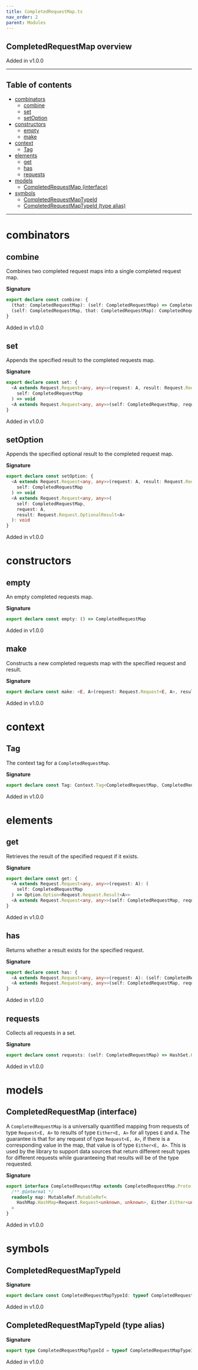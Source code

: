 ```yaml
---
title: CompletedRequestMap.ts
nav_order: 2
parent: Modules
---
```


## CompletedRequestMap overview

Added in v1.0.0

---

<h2 class="text-delta">Table of contents</h2>

- [combinators](#combinators)
  - [combine](#combine)
  - [set](#set)
  - [setOption](#setoption)
- [constructors](#constructors)
  - [empty](#empty)
  - [make](#make)
- [context](#context)
  - [Tag](#tag)
- [elements](#elements)
  - [get](#get)
  - [has](#has)
  - [requests](#requests)
- [models](#models)
  - [CompletedRequestMap (interface)](#completedrequestmap-interface)
- [symbols](#symbols)
  - [CompletedRequestMapTypeId](#completedrequestmaptypeid)
  - [CompletedRequestMapTypeId (type alias)](#completedrequestmaptypeid-type-alias)

---

# combinators

## combine

Combines two completed request maps into a single completed request map.

**Signature**

```ts
export declare const combine: {
  (that: CompletedRequestMap): (self: CompletedRequestMap) => CompletedRequestMap
  (self: CompletedRequestMap, that: CompletedRequestMap): CompletedRequestMap
}
```

Added in v1.0.0

## set

Appends the specified result to the completed requests map.

**Signature**

```ts
export declare const set: {
  <A extends Request.Request<any, any>>(request: A, result: Request.Request.Result<A>): (
    self: CompletedRequestMap
  ) => void
  <A extends Request.Request<any, any>>(self: CompletedRequestMap, request: A, result: Request.Request.Result<A>): void
}
```

Added in v1.0.0

## setOption

Appends the specified optional result to the completed request map.

**Signature**

```ts
export declare const setOption: {
  <A extends Request.Request<any, any>>(request: A, result: Request.Request.OptionalResult<A>): (
    self: CompletedRequestMap
  ) => void
  <A extends Request.Request<any, any>>(
    self: CompletedRequestMap,
    request: A,
    result: Request.Request.OptionalResult<A>
  ): void
}
```

Added in v1.0.0

# constructors

## empty

An empty completed requests map.

**Signature**

```ts
export declare const empty: () => CompletedRequestMap
```

Added in v1.0.0

## make

Constructs a new completed requests map with the specified request and
result.

**Signature**

```ts
export declare const make: <E, A>(request: Request.Request<E, A>, result: Either.Either<E, A>) => CompletedRequestMap
```

Added in v1.0.0

# context

## Tag

The context tag for a `CompletedRequestMap`.

**Signature**

```ts
export declare const Tag: Context.Tag<CompletedRequestMap, CompletedRequestMap>
```

Added in v1.0.0

# elements

## get

Retrieves the result of the specified request if it exists.

**Signature**

```ts
export declare const get: {
  <A extends Request.Request<any, any>>(request: A): (
    self: CompletedRequestMap
  ) => Option.Option<Request.Request.Result<A>>
  <A extends Request.Request<any, any>>(self: CompletedRequestMap, request: A): Option.Option<Request.Request.Result<A>>
}
```

Added in v1.0.0

## has

Returns whether a result exists for the specified request.

**Signature**

```ts
export declare const has: {
  <A extends Request.Request<any, any>>(request: A): (self: CompletedRequestMap) => boolean
  <A extends Request.Request<any, any>>(self: CompletedRequestMap, request: A): boolean
}
```

Added in v1.0.0

## requests

Collects all requests in a set.

**Signature**

```ts
export declare const requests: (self: CompletedRequestMap) => HashSet.HashSet<Request.Request<unknown, unknown>>
```

Added in v1.0.0

# models

## CompletedRequestMap (interface)

A `CompletedRequestMap` is a universally quantified mapping from requests of
type `Request<E, A>` to results of type `Either<E, A>` for all types `E` and
`A`. The guarantee is that for any request of type `Request<E, A>`, if there
is a corresponding value in the map, that value is of type `Either<E, A>`.
This is used by the library to support data sources that return different
result types for different requests while guaranteeing that results will be
of the type requested.

**Signature**

```ts
export interface CompletedRequestMap extends CompletedRequestMap.Proto {
  /** @internal */
  readonly map: MutableRef.MutableRef<
    HashMap.HashMap<Request.Request<unknown, unknown>, Either.Either<unknown, unknown>>
  >
}
```

Added in v1.0.0

# symbols

## CompletedRequestMapTypeId

**Signature**

```ts
export declare const CompletedRequestMapTypeId: typeof CompletedRequestMapTypeId
```

Added in v1.0.0

## CompletedRequestMapTypeId (type alias)

**Signature**

```ts
export type CompletedRequestMapTypeId = typeof CompletedRequestMapTypeId
```

Added in v1.0.0
